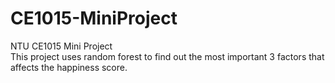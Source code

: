 # CE1015-MiniProject
NTU CE1015 Mini Project  
This project uses random forest to find out the most important 3 factors that affects the happiness score. 
